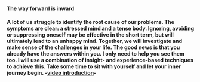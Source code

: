 #### **The way forward is inward**

#### A lot of us struggle to identify the root cause of our problems. The symptoms are clear: a stressed mind and a tense body. Ignoring, avoiding or suppressing oneself may be effective in the short term, but will ultimately lead to an unhappy mind. Together, we will investigate and make sense of the challenges in your life. The good news is that you already have the answers within you. I only need to help you see them too. I will use a combination of insight- and experience-based techniques to achieve this. Take some time to sit with yourself and let your inner journey begin. -[video introduction](https://www.youtube.com/watch?v=byPhV4Gh1Gg)-
